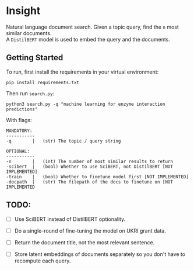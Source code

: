 # Insight
Natural language document search. Given a topic query, find the `n` most similar documents.  
A `DistilBERT` model is used to embed the query and the documents.

## Getting Started
To run, first install the requirements in your virtual environment:

`pip install requirements.txt`

Then run `search.py`:

`python3 search.py -q "machine learning for enzyme interaction predictions"`

With flags:

```
MANDATORY:
-----------
-q        |   (str) The topic / query string

OPTIONAL:
-----------
-n        |   (int) The number of most similar results to return
-scibert  |   (bool) Whether to use SciBERT, not DistilBERT [NOT IMPLEMENTED]
-train    |   (bool) Whether to finetune model first [NOT IMPLEMENTED]
-docpath  |   (str) The filepath of the docs to finetune on [NOT IMPLEMENTED
```

## TODO:

- [ ] Use SciBERT instead of DistilBERT optionality.
- [ ] Do a single-round of fine-tuning the model on UKRI grant data.
- [ ] Return the document title, not the most relevant sentence.
- [ ] Store latent embeddings of documents separately so you don't have to recompute each query.

